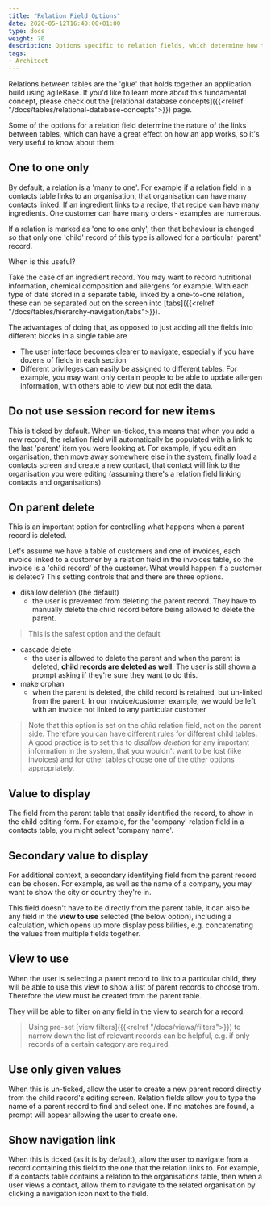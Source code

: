 ```yaml
---
title: "Relation Field Options"
date: 2020-05-12T16:40:00+01:00
type: docs
weight: 70
description: Options specific to relation fields, which determine how tables link together
tags:
- Architect
---
```

Relations between tables are the 'glue' that holds together an application build using agileBase. If you'd like to learn more about this fundamental concept, please check out the [relational database concepts]({{<relref "/docs/tables/relational-database-concepts">}}) page.

Some of the options for a relation field determine the nature of the links between tables, which can have a great effect on how an app works, so it's very useful to know about them.

## One to one only
By default, a relation is a 'many to one'. For example if a relation field in a contacts table links to an organisation, that organisation can have many contacts linked. If an ingredient links to a recipe, that recipe can have many ingredients. One customer can have many orders - examples are numerous.

If a relation is marked as 'one to one only', then that behaviour is changed so that only one 'child' record of this type is allowed for a particular 'parent' record.

When is this useful?

Take the case of an ingredient record. You may want to record nutritional information, chemical composition and allergens for example. With each type of date stored in a separate table, linked by a one-to-one relation, these can be separated out on the screen into [tabs]({{<relref "/docs/tables/hierarchy-navigation/tabs">}}).

The advantages of doing that, as opposed to just adding all the fields into different blocks in a single table are
* The user interface becomes clearer to navigate, especially if you have dozens of fields in each section
* Different privileges can easily be assigned to different tables. For example, you may want only certain people to be able to update allergen information, with others able to view but not edit the data.

## Do not use session record for new items
This is ticked by default. When un-ticked, this means that when you add a new record, the relation field will automatically be populated with a link to the last 'parent' item you were looking at. For example, if you edit an organisation, then move away somewhere else in the system, finally load a contacts screen and create a new contact, that contact will link to the organisation you were editing (assuming there's a relation field linking contacts and organisations).

## On parent delete
This is an important option for controlling what happens when a parent record is deleted.

Let's assume we have a table of customers and one of invoices, each invoice linked to a customer by a relation field in the invoices table, so the invoice is a 'child record' of the customer. What would happen if a customer is deleted? This setting controls that and there are three options.
* disallow deletion (the default)
    - the user is prevented from deleting the parent record. They have to manually delete the child record before being allowed to delete the parent.  
> This is the safest option and the default
* cascade delete
    - the user is allowed to delete the parent and when the parent is deleted, **child records are deleted as well**. The user is still shown a prompt asking if they're sure they want to do this.
* make orphan
    - when the parent is deleted, the child record is retained, but un-linked from the parent. In our invoice/customer example, we would be left with an invoice not linked to any particular customer

> Note that this option is set on the *child* relation field, not on the parent side. Therefore you can have different rules for different child tables. A good practice is to set this to *disallow deletion* for any important information in the system, that you wouldn't want to be lost (like invoices) and for other tables choose one of the other options appropriately.

## Value to display
The field from the parent table that easily identified the record, to show in the child editing form. For example, for the 'company' relation field in a contacts table, you might select 'company name'.

## Secondary value to display
For additional context, a secondary identifying field from the parent record can be chosen. For example, as well as the name of a company, you may want to show the city or country they're in.

This field doesn't have to be directly from the parent table, it can also be any field in the **view to use** selected (the below option), including a calculation, which opens up more display possibilities, e.g. concatenating the values from multiple fields together.

## View to use
When the user is selecting a parent record to link to a particular child, they will be able to use this view to show a list of parent records to choose from. Therefore the view must be created from the parent table.

They will be able to filter on any field in the view to search for a record.

> Using pre-set [view filters]({{<relref "/docs/views/filters">}}) to narrow down the list of relevant records can be helpful, e.g. if only records of a certain category are required.

## Use only given values
When this is un-ticked, allow the user to create a new parent record directly from the child record's editing screen. Relation fields allow you to type the name of a parent record to find and select one. If no matches are found, a prompt will appear allowing the user to create one.

## Show navigation link
When this is ticked (as it is by default), allow the user to navigate from a record containing this field to the one that the relation links to. For example, if a contacts table contains a relation to the organisations table, then when a user views a contact, allow them to navigate to the related organisation by clicking a navigation icon next to the field.
